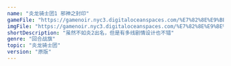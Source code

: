```yaml
---
name: "炎龙骑士团1 邪神之封印"
gameFile: "https://gamenoir.nyc3.digitaloceanspaces.com/%E7%82%8E%E9%BE%99%E9%AA%91%E5%A3%AB%E5%9B%A21/fd1.zip"
imgFile: "https://gamenoir.nyc3.digitaloceanspaces.com/%E7%82%8E%E9%BE%99%E9%AA%91%E5%A3%AB%E5%9B%A21/original.jpg"
shortDescription: "虽然不如炎2出名，但是有多线剧情设计也不错"
genre: "回合战旗"
topic: "炎龙骑士团"
version: "原版"
---
```

